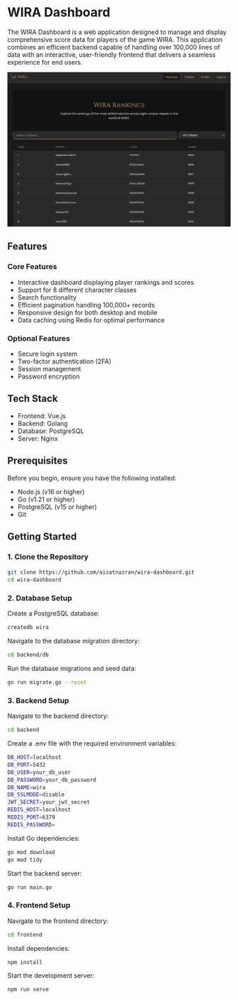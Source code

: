 # WIRA Dashboard

The WIRA Dashboard is a web application designed to manage and display comprehensive score data for players of the game WIRA. This application combines an efficient backend capable of handling over 100,000 lines of data with an interactive, user-friendly frontend that delivers a seamless experience for end users.

![WIRA Dashboard](wira-dashboard.png)

## Features

### Core Features
- Interactive dashboard displaying player rankings and scores
- Support for 8 different character classes
- Search functionality
- Efficient pagination handling 100,000+ records
- Responsive design for both desktop and mobile
- Data caching using Redis for optimal performance

### Optional Features
- Secure login system
- Two-factor authentication (2FA)
- Session management
- Password encryption

## Tech Stack

- Frontend: Vue.js
- Backend: Golang
- Database: PostgreSQL
- Server: Nginx

## Prerequisites

Before you begin, ensure you have the following installed:
- Node.js (v16 or higher)
- Go (v1.21 or higher)
- PostgreSQL (v15 or higher)
- Git

## Getting Started

### 1. Clone the Repository
```bash
git clone https://github.com/aizatnazran/wira-dashboard.git
cd wira-dashboard
```

### 2. Database Setup
Create a PostgreSQL database:
```bash
createdb wira
```
Navigate to the database migration directory:
```bash
cd backend/db
```
Run the database migrations and seed data:
```bash
go run migrate.go --reset
```

### 3. Backend Setup
Navigate to the backend directory:
```bash
cd backend
```
Create a .env file with the required environment variables:
```bash
DB_HOST=localhost
DB_PORT=5432
DB_USER=your_db_user
DB_PASSWORD=your_db_password
DB_NAME=wira
DB_SSLMODE=disable
JWT_SECRET=your_jwt_secret
REDIS_HOST=localhost
REDIS_PORT=6379
REDIS_PASSWORD=
```

Install Go dependencies:
```bash
go mod download
go mod tidy
```
Start the backend server:
```bash
go run main.go
```

### 4. Frontend Setup
Navigate to the frontend directory:
```bash
cd frontend
```
Install dependencies:
```bash
npm install
```
Start the development server:
```bash
npm run serve
```

